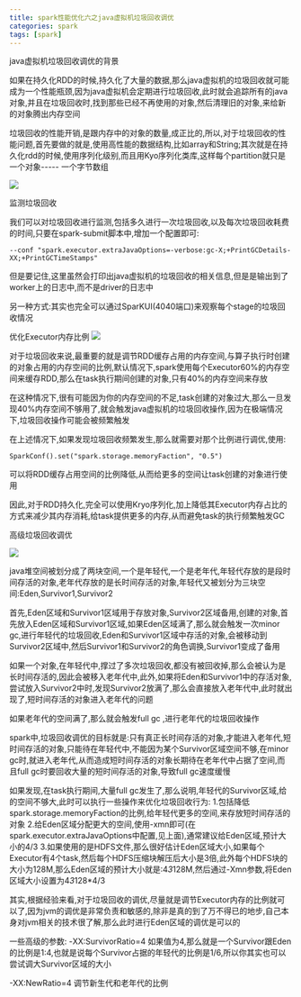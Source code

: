 ```yaml
---
title: spark性能优化六之java虚拟机垃圾回收调优
categories: spark  
tags: [spark]
---
```



java虚拟机垃圾回收调优的背景

如果在持久化RDD的时候,持久化了大量的数据,那么java虚拟机的垃圾回收就可能成为一个性能瓶颈,因为java虚拟机会定期进行垃圾回收,此时就会追踪所有的java对象,并且在垃圾回收时,找到那些已经不再使用的对象,然后清理旧的对象,来给新的对象腾出内存空间

垃圾回收的性能开销,是跟内存中的对象的数量,成正比的,所以,对于垃圾回收的性能问题,首先要做的就是,使用高性能的数据结构,比如array和String;其次就是在持久化rdd的时候,使用序列化级别,而且用Kyo序列化类库,这样每个partition就只是一个对象----- 一个字节数组


![](http://ols7leonh.bkt.clouddn.com//assert/img/bigdata/spark从入门到精通_笔记/GC对spark性能影响的原理.png)


监测垃圾回收

我们可以对垃圾回收进行监测,包括多久进行一次垃圾回收,以及每次垃圾回收耗费的时间,只要在spark-submit脚本中,增加一个配置即可:
```
--conf "spark.executor.extraJavaOptions=-verbose:gc-X;+PrintGCDetails-XX;+PrintGCTimeStamps"
```

但是要记住,这里虽然会打印出java虚拟机的垃圾回收的相关信息,但是是输出到了worker上的日志中,而不是driver的日志中

另一种方式:其实也完全可以通过SparKUI(4040端口)来观察每个stage的垃圾回收情况


优化Executor内存比例
![](http://ols7leonh.bkt.clouddn.com//assert/img/bigdata/spark从入门到精通_笔记/GC对spark性能影响的原理2.png)


对于垃圾回收来说,最重要的就是调节RDD缓存占用的内存空间,与算子执行时创建的对象占用的内存空间的比例,默认情况下,spark使用每个Executor60%的内存空间来缓存RDD,那么在task执行期间创建的对象,只有40%的内存空间来存放

在这种情况下,很有可能因为你的内存空间的不足,task创建的对象过大,那么一旦发现40%内存空间不够用了,就会触发java虚拟机的垃圾回收操作,因为在极端情况下,垃圾回收操作可能会被频繁触发

在上述情况下,如果发现垃圾回收频繁发生,那么就需要对那个比例进行调优,使用:
```
SparkConf().set("spark.storage.memoryFaction", "0.5")

```
可以将RDD缓存占用空间的比例降低,从而给更多的空间让task创建的对象进行使用

因此,对于RDD持久化,完全可以使用Kryo序列化,加上降低其Executor内存占比的方式来减少其内存消耗,给task提供更多的内存,从而避免task的执行频繁触发GC




高级垃圾回收调优

![](http://ols7leonh.bkt.clouddn.com//assert/img/bigdata/spark从入门到精通_笔记/full_gc.png)




java堆空间被划分成了两块空间,一个是年轻代,一个是老年代,年轻代存放的是段时间存活的对象,老年代存放的是长时间存活的对象,年轻代又被划分为三块空间:Eden,Survivor1,Survivor2

首先,Eden区域和Survivor1区域用于存放对象,Survivor2区域备用,创建的对象,首先放入Eden区域和Survivor1区域,如果Eden区域满了,那么就会触发一次minor gc,进行年轻代的垃圾回收,Eden和Survivor1区域中存活的对象,会被移动到Survivor2区域中,然后Survivor1和Survivor2的角色调换,Survivor1变成了备用

如果一个对象,在年轻代中,撑过了多次垃圾回收,都没有被回收掉,那么会被认为是长时间存活的,因此会被移入老年代中,此外,如果将Eden和Survivor1中的存活对象,尝试放入Survivor2中时,发现Survivor2放满了,那么会直接放入老年代中,此时就出现了,短时间存活的对象进入老年代的问题

如果老年代的空间满了,那么就会触发full gc ,进行老年代的垃圾回收操作



spark中,垃圾回收调优的目标就是:只有真正长时间存活的对象,才能进入老年代,短时间存活的对象,只能待在年轻代中,不能因为某个Survivor区域空间不够,在minor gc时,就进入老年代,从而造成短时间存活的对象长期待在老年代中占据了空间,而且full gc时要回收大量的短时间存活的对象,导致full gc速度缓慢


如果发现,在task执行期间,大量full gc发生了,那么说明,年轻代的Survivor区域,给的空间不够大,此时可以执行一些操作来优化垃圾回收行为:
1.包括降低spark.storage.memoryFaction的比例,给年轻代更多的空间,来存放短时间存活的对象
2.给Eden区域分配更大的空间,使用-xmn即可(在spark.executor.extraJavaOptions中配置,见上面),通常建议给Eden区域,预计大小的4/3
3.如果使用的是HDFS文件,那么很好估计Eden区域大小,如果每个Executor有4个task,然后每个HDFS压缩块解压后大小是3倍,此外每个HDFS块的大小为128M,那么Eden区域的预计大小就是:4*3*128M,然后通过-Xmn参数,将Eden区域大小设置为4*3*128*4/3



其实,根据经验来看,对于垃圾回收的调优,尽量就是调节Executor内存的比例就可以了,因为jvm的调优是非常负责和敏感的,除非是真的到了万不得已的地步,自己本身对jvm相关的技术很了解,那么此时进行Eden区域的调优是可以的

一些高级的参数:
-XX:SurvivorRatio=4 如果值为4,那么就是一个Survivor跟Eden的比例是1:4,也就是说每个Survivor占据的年轻代的比例是1/6,所以你其实也可以尝试调大Survivor区域的大小

-XX:NewRatio=4 调节新生代和老年代的比例
































